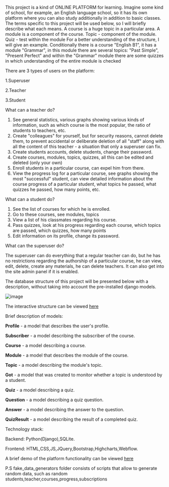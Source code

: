 This project is a kind of ONLINE PLATFORM for learning. Imagine some kind of school, for example, an English language school, so it has its own platform where you can also study additionally in addition to basic classes.
The terms specific to this project will be used below, so I will briefly describe what each means.
A course is a huge topic in a particular area.
A module is a component of the course.
Topic - component of the module.
Quiz - test within the module
For a better understanding of the structure, I will give an example.
Conditionally there is a course "English B1", it has a module "Grammar", in this module there are several topics: "Past Simple", "Present Perfect" and within the "Grammar" module there are some quizzes in which understanding of the entire module is checked

There are 3 types of users on the platform:

1.Superuser


2.Teacher


3.Student


What can a teacher do?
1. See general statistics, various graphs showing various kinds of information, such as which course is the most popular, the ratio of students to teachers, etc.
2. Create "colleagues" for yourself, but for security reasons, cannot delete them, to prevent accidental or deliberate deletion of all "staff" along with all the content of this teacher - a situation that only a superuser can fix.
3. Create students accounts, delete students, change their password.
4. Create courses, modules, topics, quizzes, all this can be edited and deleted (only your own)
5. Enroll students in a particular course, can expel him from there.
6. View the progress log for a particular course, see graphs showing the most "successful" student, can view detailed information about the course progress of a particular student, what topics he passed, what quizzes he passed, how many points, etc.
 
What can a student do?
1. See the list of courses for which he is enrolled.
2. Go to these courses, see modules, topics
3. View a list of his classmates regarding his course.
4. Pass quizzes, look at his progress regarding each course, which topics are passed, which quizzes, how many points
5. Edit information on its profile, change its password.

What can the superuser do?


The superuser can do everything that a regular teacher can do, but he has no restrictions regarding the authorship of a particular course, he can view, edit, delete, create any materials, he can delete teachers. It can also get into the site admin panel if it is enabled.

The database structure of this project will be presented below with a description, without taking into account the pre-installed django models.

 ![image](https://user-images.githubusercontent.com/96882434/215338423-5f375910-05e2-4c28-aa8b-3ffe1a4447ad.png)

The interactive structure can be viewed [here](
https://dbdiagram.io/d/63d16d5f296d97641d7c1cf8)

Brief description of models:

**Profile** - a model that describes the user's profile.


**Subscriber** - a model describing the subscriber of the course.


**Course** - a model describing a course.


**Module** - a model that describes the module of the course.


**Topic** - a model describing the module's topic.


**Got** -  a model that was created to monitor whether a topic is understood by a student.


**Quiz** - a model describing a quiz.


**Question** - a model describing a quiz question.


**Answer** - a model describing the answer to the question.


**QuizResult** - a model describing the result of a completed quiz.



Technology stack:


Backend: Python(Django),SQLite.


Frontend: HTML,CSS,JS,JQuery,Bootstrap,Highcharts,Webflow.



A brief demo of the platform functionality can be viewed [here](
https://www.youtube.com/watch?v=8ckpOgUwmGA)

P.S fake_data_generators folder consists of scripts that allow to generate random data, such as random students,teacher,courses,progress,subscriptions  

